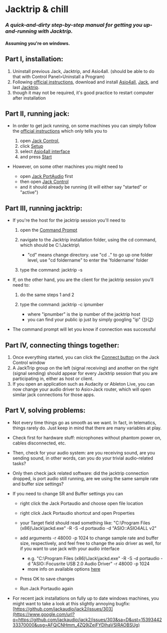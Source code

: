 # Jacktrip & chill

### *A quick-and-dirty step-by-step manual for getting you up-and-running with Jacktrip.*

#### Assuming you're on windows.

## **Part I, installation**:

1. Uninstall previous Jack, Jacktrip, and Asio4all. (should be able to do that with Control Panel>Uninstall a Program)
2. Following [official instructions](https://ccrma.stanford.edu/software/jacktrip/windows/index.html), download and install [Asio4all](https://ccrma.stanford.edu/software/jacktrip/windows/ASIO4ALL_2_13_English.exe), [Jack](https://ccrma.stanford.edu/software/jacktrip/windows/Jack_v1.9.10_64_setup.exe), and last [Jacktrip](https://ccrma.stanford.edu/software/jacktrip/windows/jacktrip-installer.exe).
3. though it may not be required, it's good practice to restart computer after installation

## **Part II, running jack**:

- In order to get jack running, on some machines you can simply follow the [official instructions](https://ccrma.stanford.edu/software/jacktrip/windows/index.html) which only tells you to 

	1. open [Jack Control](https://ccrma.stanford.edu/software/jacktrip/windows/jack-program-menu.png), 
  2. click [Setup](https://ccrma.stanford.edu/software/jacktrip/windows/jack-setup-button.png)
  3. select [Asio4all interface](https://ccrma.stanford.edu/software/jacktrip/windows/jack-setup-window.png)
  4. and press [Start](https://ccrma.stanford.edu/software/jacktrip/windows/jack-start-button.png)

- However, on some other machines you might need to

	- open [Jack PortAudio](https://ccrma.stanford.edu/software/jacktrip/windows/jack-program-menu.png) first
  - then open [Jack Control](https://ccrma.stanford.edu/software/jacktrip/windows/jack-program-menu.png)
  - and it should already be running (it will either say "started" or "active")

## **Part III, running jacktrip:**

- If you're the host for the jacktrip session you'll need to

	1. open the [Command Prompt](https://ccrma.stanford.edu/software/jacktrip/windows/jacktrip-cd.png)

  2. navigate to the Jacktrip installation folder, using the cd command, which should be C:\Jacktrip\

  		- "cd" means change directory. use "cd .." to go up one folder level, use "cd foldername" to enter the 'foldername' folder

  3. type the command: jacktrip -s

- If, on the other hand, you are the client for the jacktrip session you'll need to:

	1. do the same steps 1 and 2
  2. type the command: jacktrip -c ipnumber

  		- where "ipnumber" is the ip number of the jacktrip host
     	- you can find your public ip just by simply googling "ip" {[1](https://www.whatismyip.com/)}{[2](http://www.meuip.com/)}

- The command prompt will let you know if connection was successful

## **Part IV, connecting things together**:

1. Once everything started, you can click the [Connect button](https://ccrma.stanford.edu/software/jacktrip/windows/jack-connect-button.png) on the Jack Control window
2. A JackTrip group on the left (signal receiving) and another on the right (signal sending) should appear for every Jacktrip session that you are participating in, either as host or client.
3. If you open an application such as Audacity or Ableton Live, you can now change your audio driver to Asio>Jack router, which will open similar jack connections for those apps.

## **Part V, solving problems**:

- Not every time things go as smooth as we want. In fact, in telematics, things rarely do. Just keep in mind that there are many variables at play.

- Check first for hardware stuff: microphones without phantom power on, cables disconnected, etc.

- Then, check for your audio system: are you receiving sound, are you sending sound, in other words, can you do your trivial audio-related tasks?

- Only then check jack related software: did the jacktrip connection dropped, is port audio still running, are we using the same sample rate and buffer size settings?

- If you need to change SR and Buffer settings you can

	- right click the Jack Portaudio and choose open file location

  - right click Jack Portaudio shortcut and open Properties

  - your Target field should read something like: "C:\Program Files (x86)\Jack\jackd.exe" -R -S -d portaudio -d "ASIO::ASIO4ALL v2"

  - add arguments -r 48000 -p 1024 to change sample rate and buffer size, respectively, and feel free to change the asio driver as well, for if you want to use jack with your audio interface

  	- e.g. "C:\Program Files (x86)\Jack\jackd.exe" -R -S -d portaudio -d "ASIO::Focusrite USB 2.0 Audio Driver" -r 48000 -p 1024
    - more info on available options [here](http://ccrma.stanford.edu/planetccrma/man/man1/jackd.1.html)

  - Press OK to save changes

  - Run Jack Portaudio again
- For recent jack installations on fully up to date windows machines, you might want to take a look at this slightly annoying bugfix: [https://github.com/jackaudio/jack2/issues/303](https://www.google.com/url?q=https://github.com/jackaudio/jack2/issues/303&sa=D&ust=1539344233370000&usg=AFQjCNHmm_4ZQ9jZejFYDIhaVSIRAOBSUg)
